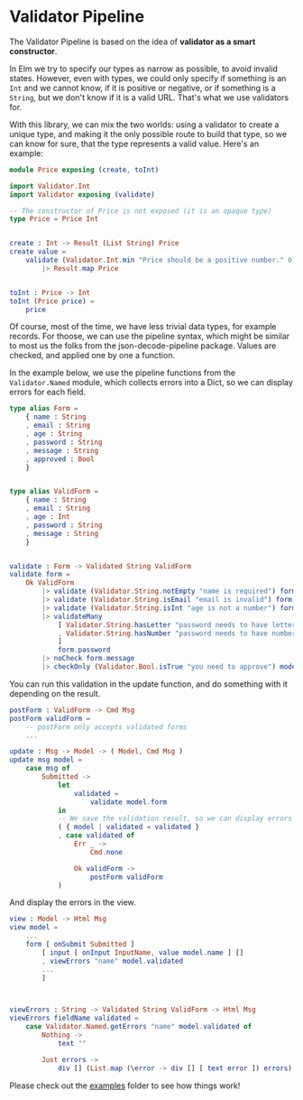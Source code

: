 # Validator Pipeline

The Validator Pipeline is based on the idea of **validator as a smart constructor**.

In Elm we try to specify our types as narrow as possible, to avoid invalid states. However, even with types, we could only specify if something is an `Int` and we cannot know, if it is positive or negative, or if something is a `String`, but we don't know if it is a valid URL. That's what we use validators for.

With this library, we can mix the two worlds: using a validator to create a unique type, and making it the only possible route to build that type, so we can know for sure, that the type represents a valid value. Here's an example:

```elm
module Price exposing (create, toInt)

import Validator.Int
import Validator exposing (validate)

-- The constructor of Price is not exposed (it is an opaque type)
type Price = Price Int


create : Int -> Result (List String) Price
create value =
    validate (Validator.Int.min "Price should be a positive number." 0) value
        |> Result.map Price


toInt : Price -> Int
toInt (Price price) =
    price

```

Of course, most of the time, we have less trivial data types, for example records.
For thoose, we can use the pipeline syntax, which might be similar to most us the folks from the
json-decode-pipeline package. Values are checked, and applied one by one a function.

In the example below, we use the pipeline functions from the `Validator.Named` module, which collects errors
into a Dict, so we can display errors for each field.

```elm
type alias Form =
    { name : String
    , email : String
    , age : String
    , password : String
    , message : String
    , approved : Bool
    }


type alias ValidForm =
    { name : String
    , email : String
    , age : Int
    , password : String
    , message : String
    }


validate : Form -> Validated String ValidForm
validate form =
    Ok ValidForm
        |> validate (Validator.String.notEmpty "name is required") form.name
        |> validate (Validator.String.isEmail "email is invalid") form.email
        |> validate (Validator.String.isInt "age is not a number") form.age
        |> validateMany
            [ Validator.String.hasLetter "password needs to have letters"
            , Validator.String.hasNumber "password needs to have numbers"
            ]
            form.password
        |> noCheck form.message
        |> checkOnly (Validator.Bool.isTrue "you need to approve") model.approved

```

You can run this validation in the update function, and do something with it depending on the result.

```elm
postForm : ValidForm -> Cmd Msg
postForm validForm =
    -- postForm only accepts validated forms
    ...

update : Msg -> Model -> ( Model, Cmd Msg )
update msg model =
    case msg of
        Submitted ->
            let
                validated =
                    validate model.form
            in
            -- We save the validation result, so we can display errors in the view function
            ( { model | validated = validated }
            , case validated of
                Err _ ->
                    Cmd.none

                Ok validForm ->
                    postForm validForm
            )
```

And display the errors in the view.

```elm
view : Model -> Html Msg
view model =
    ...
    form [ onSubmit Submitted ]
        [ input [ onInput InputName, value model.name ] []
        , viewErrors "name" model.validated
        ...
        ]



viewErrors : String -> Validated String ValidForm -> Html Msg
viewErrors fieldName validated =
    case Validator.Named.getErrors "name" model.validated of
        Nothing ->
            text ""

        Just errors ->
            div [] (List.map (\error -> div [] [ text error ]) errors)
```

Please check out the [examples](/examples/) folder to see how things work!
